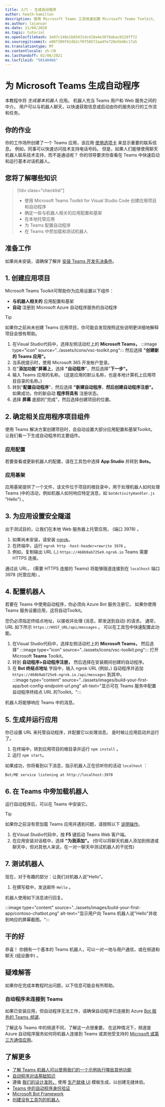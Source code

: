 ```yaml
---
title: 入门 - 生成自动程序
author: heath-hamilton
description: 使用 Microsoft Teams 工具快速创建 Microsoft Teams Toolkit。
ms.author: lajanuar
ms.date: 11/04/2020
ms.topic: tutorial
ms.openlocfilehash: 3e07c148e1b03431dc419a4e3679abac0229ff72
ms.sourcegitcommit: e08f309f62db2cf0f505f2aadfe728e5b46c17a5
ms.translationtype: MT
ms.contentlocale: zh-CN
ms.lasthandoff: 02/08/2021
ms.locfileid: "50140466"
---
```

# <a name="build-a-bot-for-microsoft-teams"></a>为 Microsoft Teams 生成自动程序

本教程中将 *生成基本机器人* 应用。 机器人充当 Teams 用户和 Web 服务之间的中介。 用户可以与机器人聊天，以快速获取信息或启动由你的服务执行的工作流和任务。

## <a name="your-assignment"></a>你的作业

你的工作场所创建了一个 Teams 应用，该应用 [使用选项卡](../build-your-first-app/build-personal-tab.md) 来显示重要的联系信息。 例如，同事可以快速访问技术支持电话号码。 但是，如果人们能够使用聊天机器人联系技术支持，而不是通话呢？ 你的领导要求你查看在 Teams 中快速启动和运行基本对话机器人。

## <a name="what-youll-learn"></a>您将了解哪些知识

> [!div class="checklist"]
>
> * 使用 Microsoft Teams Toolkit for Visual Studio Code 创建应用项目和自动程序
> * 确定一些与机器人相关的应用配置和基架
> * 在本地托管应用
> * 为 Teams 配置自动程序
> * 在 Teams 中旁加载和测试机器人

## <a name="before-you-begin"></a>准备工作

如果尚未安装，请确保了解并 [安装 Teams 开发先决条件](build-first-app-overview.md#get-prerequisites)。

## <a name="1-create-your-app-project"></a>1. 创建应用项目

Microsoft Teams Toolkit可帮助你为应用设置以下组件：

* **与机器人相关的** 应用配置和基架
* **自动** 注册到 Microsoft Azure 自动程序服务的自动程序

> [!TIP]
> 如果你之前尚未创建 Teams 应用项目，你可能会发现按照这些说明更详细地解释项目会[](../build-your-first-app/build-and-run.md)很有帮助。

1. 在Visual Studio代码中，选择左侧活动栏上的 **Microsoft Teams，** :::image type="icon" source="../assets/icons/vsc-toolkit.png"::: 然后选择 **"创建新的 Teams 应用"。**
1. 当系统提示时，使用 Microsoft 365 开发帐户登录。
1. 在"**添加功能"屏幕上**，选择 **"自动程序**"，然后选择"**下一步"。**
1. 输入 Teams 应用的名称。  (这是应用的默认名称，也是本地计算机上应用项目目录的名称。) 
1. 转到"**配置自动程序**"，然后选择 **"新建自动程序**，**然后创建自动程序注册"。** 如果成功，你的新自动 **程序将具有** 注册状态。
1. 选择 **屏幕** 底部的"完成"，然后选择创建项目的位置。

## <a name="2-identify-relevant-app-project-components"></a>2. 确定相关应用程序项目组件

使用 Teams 解决方案创建项目时，会自动设置大部分应用配置和基架Toolkit。 让我们看一下生成自动程序的主要组件。

### <a name="app-configurations"></a>应用配置

若要查看或更新机器人的配置，请在工具包中选择 **App Studio** 并转到 **Bots。**

### <a name="app-scaffolding"></a>应用基架

应用基架提供了一个文件，该文件位于项目的根目录中，用于处理机器人如何处理 Teams (中的活动，例如机器人如何响应特定消息，如 `botActivityHandler.js` "Hello") 。

## <a name="3-set-up-a-secure-tunnel-to-your-app"></a>3. 为应用设置安全隧道

出于测试目的，让我们在本地 Web 服务器上托管应用， (端口 3978) 。

1. 如果尚未安装，请安装 [ngrok](https://ngrok.com/download)。
1. 在终端中，运行 `ngrok http -host-header=rewrite 3978` 。
1. 例如，复制输出 URL (，) `https://468b9ab725e9.ngrok.io` Teams 需要 HTTPS 连接。

通过此 URL， (需要 HTTPS 连接的 Teams) 将能够隧道连接到在 `localhost` 端口 3978 (托管应用) 。

## <a name="4-configure-your-bot"></a>4. 配置机器人

若要在 Teams 中使用自动程序，你必须向 Azure Bot 服务注册它。 如果你使用 Teams 服务设置应用，这将自动Toolkit。

您仍必须指定终结点地址，以接收并处理 (消息，即发送到自动) 的请求。 通常，URL 如下所示 `https://HOST_URL/api/messages` 。 可以在工具包中快速配置此功能。

1. 在Visual Studio代码中，选择左侧活动栏上的 **Microsoft Teams，** 然后选择" :::image type="icon" source="../assets/icons/vsc-toolkit.png"::: 打开 Microsoft **Teams** Toolkit。
1. 转到 **自动程序>自动程序注册，** 然后选择在安装期间创建的自动程序。
1. 在 **Bot 终结点地址** 字段中，输入 ngrok URL (例如，) 自动程序并追加 `https://468b9ab725e9.ngrok.io` `/api/messages` 到其中。<br/>
    :::image type="content" source="../assets/images/build-your-first-app/bot-config-endpoint-url.png" alt-text="显示可在 Teams 服务中配置自动程序终结点 URL 的Toolkit。":::

机器人将能够响应 Teams 中的消息。

## <a name="5-build-and-run-your-app"></a>5. 生成并运行应用

你已设置 URL 来托管自动程序，并配置它以处理消息。 是时候让应用启动并运行了。

1. 在终端中，转到应用项目的根目录并运行 `npm install` 。
1. 运行 `npm start`。

如果成功，你将看到以下消息，指示机器人正在侦听你的活动 `localhost` ：

`Bot/ME service listening at http://localhost:3978`

## <a name="6-sideload-your-bot-in-teams"></a>6. 在 Teams 中旁加载机器人

运行自动程序后，可以在 Teams 中安装它。

> [!TIP]
> 如果你之前没有旁加载 Teams 应用并遇到问题，请按照以下 [说明操作](../build-your-first-app/build-and-run.md#4-sideload-your-app-in-teams)。

1. 在Visual Studio代码中，按 **F5** 键启动 Teams Web 客户端。
1. 在应用安装对话框中，选择 **"为我添加"。**  (你可以将聊天机器人添加到频道或聊天中，但对其他人来说，在一对一聊天中测试机器人的干扰性) 

## <a name="7-test-your-bot"></a>7. 测试机器人

现在，对于有趣的部分：让我们对机器人说"Hello"。

1. 在撰写框中，发送邮件 `Hello` 。

机器人使用如下消息进行回复。

:::image type="content" source="../assets/images/build-your-first-app/contoso-chatbot.png" alt-text="显示用户向 Teams 机器人说&quot;Hello&quot;并收到响应的屏幕截图。":::

## <a name="well-done"></a>干的好

恭喜！ 你拥有一个基本的 Teams 机器人，可以一对一地与用户通信，或在频道和聊天 (组设置中) 。

## <a name="troubleshooting"></a>疑难解答

如果你在完成本教程时出问题，以下信息可能会有所帮助。

### <a name="bot-isnt-connected-to-teams"></a>自动程序未连接到 Teams

如果已安装应用，但自动程序无法工作，请确保自动程序已连接到 Azure [Bot 服务的 Teams *频道*](https://docs.microsoft.com/azure/bot-service/channel-connect-teams?view=azure-bot-service-4.0&preserve-view=true)。

了解这与 Teams 中的频道不同，了解这一点很重要。 在这种情况下，频道是 Azure 自动程序服务如何将机器人连接到 Teams 或其他受支持的 [Microsoft 或第三方通信应用](https://docs.microsoft.com/azure/bot-service/bot-service-channels-reference?view=azure-bot-service-4.0&preserve-view=true)。

## <a name="learn-more"></a>了解更多

* [了解 Teams 机器人可以使用我们的一个示例执行哪些其他功能](https://github.com/microsoft/BotBuilder-Samples#teams-samples)
* [自动程序对话基础知识](../bots/how-to/conversations/conversation-basics.md)
* 遵循 [我们的设计准则，](../bots/design/bots.md) 使用 [生产就绪 UI](../concepts/design/design-teams-app-ui-templates.md) 模板生成，以创建无缝体验。
* [Teams 中的自动程序身份验证](../bots/how-to/authentication/auth-flow-bot.md)
* [Microsoft Bot Framework](https://dev.botframework.com/)
* [创建没有工具包的机器人](../resources/bot-v3/bots-create.md)
